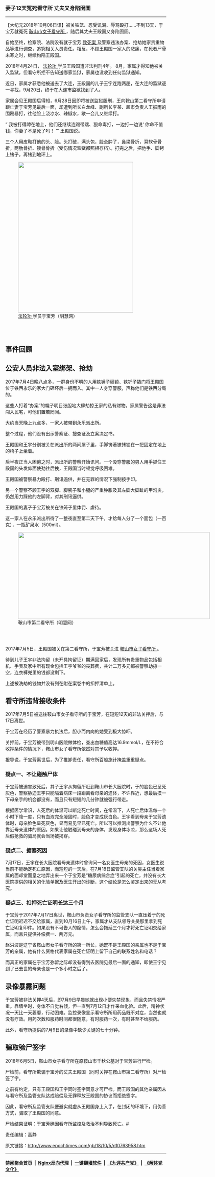 ### 妻子12天冤死看守所 丈夫又身陷囹圄
------------------------

<p>
 【大纪元2018年10月06日讯】被关铁笼、忍受饥渴、辱骂殴打……不到13天，于宝芳就冤死
 <a href="http://www.epochtimes.com/gb/tag/%E9%9E%8D%E5%B1%B1%E5%B8%82%E5%A5%B3%E5%AD%90%E7%9C%8B%E5%AE%88%E6%89%80.html">
  鞍山市女子看守所
 </a>
 ，随后其丈夫王殿国又身陷囹圄。
</p>
<p class="p2">
 <span class="s1">
  自始至终，检察院、法院没有就于宝芳
  <a href="http://www.epochtimes.com/gb/tag/%E8%87%B4%E6%AD%BB%E6%A1%88.html">
   致死案
  </a>
  及警察违法办案、抢劫她家贵重物品等进行调查，追究相关人员责任。相反，不顾王殿国一家人的悲痛，在死者尸骨未寒之时，继续构陷王殿国。
 </span>
</p>
<p class="p4">
 <span class="s2">
  2018年4月24日，
  <a href="http://www.epochtimes.com/gb/tag/%E6%B3%95%E8%BD%AE%E5%8A%9F.html">
   法轮功
  </a>
  学员王殿国遭非法判刑4年。
 </span>
 <span class="s1">
  8月，家属才得知他被关入监狱，但看守所拒不告知送哪家监狱，家属也没收到任何监狱通知。
 </span>
</p>
<p class="p4">
 <span class="s1">
  近日，家属才获悉他被送去了大连，王殿国的儿子王宇连跑两趟，在大连的监狱逐一寻找，9月20日，终于在大连市监狱找到了人。
 </span>
</p>
<p class="p4">
 <span class="s1">
  家属会见王殿国后得知，6月28日因即将被送监狱服刑，王向鞍山第二看守所申请跟亡妻于宝芳见最后一面，却遭到所长白龙峰、副所长李某、超市负责人王振雨的围殴暴打，往他脸上浇凉水、辣椒水，歇一会儿又继续打。
 </span>
</p>
<p class="p7">
 <span class="s3">
  “
 </span>
 <span class="s1">
  我被打得蹲在地上，他们还继续连踢带踹、狠命毒打，一边打一边说‘
 </span>
 <span class="s1">
  你命不值钱，你妻子不是死了吗！
 </span>
 <span class="s3">
  ’”
 </span>
 <span class="s1">
  王殿国说。
 </span>
</p>
<p class="p8">
 <span class="s4">
  三个人用皮鞋打他的头、脸。头打破，满头包，脸全肿了，鼻梁骨折，耳软骨骨折，两肋骨折、锁骨骨折（受伤情况监狱都照相存档）。打完之后，把他手、脚铐上铐子，再铐到地环上。
 </span>
</p>
<figure class="wp-caption aligncenter" id="attachment_10764097" style="width: 360px">
 <a href="http://i.epochtimes.com/assets/uploads/2018/10/2018-10-1-203052-1.jpg">
  <img alt="" class="size-full wp-image-10764097" height="470" src="http://i.epochtimes.com/assets/uploads/2018/10/2018-10-1-203052-1.jpg" width="360"/>
 </a>
 <br/><figcaption class="wp-caption-text">
  <a href="http://www.epochtimes.com/gb/tag/%E6%B3%95%E8%BD%AE%E5%8A%9F.html">
   法轮功
  </a>
  学员于宝芳（明慧网）
 </figcaption><br/>
</figure><br/>
<h2 class="p2">
 <span class="s1">
  事件回顾
 </span>
</h2>
<h2 class="p9">
 <span class="s1">
  <b>
   公安人员非法入室绑架、抢劫
  </b>
 </span>
</h2>
<p class="p9">
 <span class="s1">
  2017年7月4日晚八点多，一群身份不明的人用铁锤子砸锁、铁钎子撬门将王殿国位于铁西永乐的家大门砸坏后一拥而入。其中一人身穿警服，声称他们是铁西分局的。
 </span>
</p>
<p class="p9">
 <span class="s1">
  这些人打着“办案”的幌子明目张胆地大肆劫掠王家的私有财物。家属警告这是非法闯入民宅，可他们置若罔闻。
 </span>
</p>
<p class="p9">
 <span class="s1">
  大约当天晚上九点多，一家人被带到永乐派出所。
 </span>
</p>
<p class="p9">
 <span class="s1">
  整个过程，他们没有出示警察证、搜查证及立案决定书。
 </span>
</p>
<p class="p9">
 <span class="s1">
  王殿国和王宇分别被关在派出所的两间屋子里，手脚铐著镣铐锁在一把固定在地上的椅子上坐着。
 </span>
</p>
<p class="p9">
 <span class="s1">
  后半夜正当人困倦之时，派出所的警察开始讯问。一个没穿警服的男人用手抓住王殿国的头发仰面使劲往后拽，王殿国当时顿觉呼吸困难。
 </span>
</p>
<p class="p9">
 <span class="s1">
  王殿国被警察暴力殴打、刑讯逼供，并在无罪的情况下强制按手印。
 </span>
</p>
<p class="p9">
 <span class="s1">
  另一个警察不顾王宇的双脚、脚腕子和小腿的严重肿胀及其左脚大脚趾的甲沟炎，仍然用力踩他的左脚背，对其刑讯逼供。
 </span>
</p>
<p class="p9">
 <span class="s1">
  王殿国的妻子于宝芳被关在铁笼子里体罚、虐待。
 </span>
</p>
<p class="p9">
 <span class="s1">
  这一家人在永乐派出所待了一整夜直至第二天下午，才给每人分了一个面包（一百克），一瓶矿泉水（500ml）。
 </span>
</p>
<figure class="wp-caption aligncenter" id="attachment_10764104" style="width: 600px">
 <a href="http://i.epochtimes.com/assets/uploads/2018/10/2018-10-1-203052-4.jpg">
  <img alt="" class="size-large wp-image-10764104" height="271" src="http://i.epochtimes.com/assets/uploads/2018/10/2018-10-1-203052-4-600x271.jpg" width="600"/>
 </a>
 <br/><figcaption class="wp-caption-text">
  鞍山市第二看守所（明慧网）
 </figcaption><br/>
</figure><br/>
<p class="p9">
 <span class="s1">
  2017年7月5日，王殿国被关在第二看守所，于宝芳被关进
  <a href="http://www.epochtimes.com/gb/tag/%E9%9E%8D%E5%B1%B1%E5%B8%82%E5%A5%B3%E5%AD%90%E7%9C%8B%E5%AE%88%E6%89%80.html">
   鞍山市女子看守所
  </a>
  。
 </span>
</p>
<p class="p9">
 <span class="s1">
  待到儿子王宇非法拘留（未开具拘留证）期满回家后，发现所有贵重物品包括相机、手表及家中所有现金包括王宇爷爷的丧葬费，共计二万多元都被警察劫掠一空，连衣裤兜里的钱都没剩下。
 </span>
</p>
<p class="p9">
 <span class="s1">
  上述被洗劫的钱物并没有列在附在案卷中的扣押清单上。
 </span>
</p>
<h2 class="p2">
 <span class="s1">
  <b>
   看守所违背接收条件
  </b>
 </span>
</h2>
<p class="p9">
 <span class="s1">
  2017年7月5日被送往鞍山市女子看守所的于宝芳，在短短12天的非法关押后，与17日离世。
 </span>
</p>
<p class="p9">
 <span class="s1">
  于宝芳在经历了警察暴力执法后，胆小而内向的她受到极大惊吓。
 </span>
</p>
<p class="p9">
 <span class="s1">
  关押前，于宝芳被带到明山医院做体检，查出血糖值高达16.9mmol/L，在不符合收押条件的情况下，鞍山市女子看守所依然对其予以收押。
 </span>
</p>
<p class="p9">
 <span class="s1">
  报导说，于宝芳离世后，为了推卸责任，看守所百般施计掩盖重重疑点。
 </span>
</p>
<h3 class="p9">
 <span class="s1">
  <b>
   疑点一、不让碰触尸体
  </b>
 </span>
</h3>
<p class="p9">
 <span class="s1">
  于宝芳被迫害致死后，其子王宇从拘留所赶到鞍山市长大医院时，于的脸色已呈死灰色，警察胁迫王宇只能隔着病床一段距离看母亲的遗体，不许靠近，想最后摸一下母亲手的机会都没有，而且只有短短的几分钟就被强行带走。
 </span>
</p>
<p class="p9">
 <span class="s1">
  根据医学常识，人死后的体温可以断定死亡时间，在常温下，人死亡后体温每一个小时下降一度，只有血液完全凝固时，脸色才变成灰白色。王宇看到母亲于宝芳遗体时，母亲脸色呈死灰色，显而易见早已死亡。所以可以推测出警察为什么不让他靠近母亲遗体的原因。如果让他触碰到母亲的身体，发现身体冰凉，那么这场人死后假抢救的骗局就会当场被揭穿。
 </span>
</p>
<h3 class="p9">
 <span class="s1">
  <b>
   疑点二、搪塞死因
  </b>
 </span>
</h3>
<p class="p9">
 <span class="s1">
  7月17日，王宇在长大医院看母亲遗体时曾询问一名女医生母亲的死因，女医生说当前不能确定死亡原因，而短短的一天后，在7月18日监管支队的关昊主任当着家属的面却堂而皇之地弄出来一个于宝芳是“糖尿病综合症”引起的死亡，并没有长大医院提供的相关的化验单据及医生开出的诊断，这个结论是怎么鉴定出来的无从考究。
 </span>
</p>
<h3 class="p9">
 <span class="s1">
  <b>
   疑点三、扣押死亡证明长达三个月
  </b>
 </span>
</h3>
<p class="p9">
 <span class="s1">
  于宝芳于2017年7月17日离世，鞍山市负责女子看守所的监管支队一直压着于的死亡证明迟迟不交给家属，直到10月16日上午，家属才从支队领导关昊那里拿到死亡证明复印件。如果没有不可告人的隐情，怎么会拖延三个月才将死亡证明交给家属，而且只提供补偿费一、两万元。
 </span>
</p>
<p class="p9">
 <span class="s1">
  赵洪波是辽宁省鞍山市女子看守所的第一所长，她既不是王殿国的亲属也不是于宝芳的亲属，她有什么资格代表家属在死亡证明上留下自己的联系姓名和电话？
 </span>
</p>
<p class="p9">
 <span class="s1">
  而真正的家属在于宝芳弥留之际却没有得到去医院见最后一面的通知，即使王宇见到了已去世的母亲也是一个多小时之后了。
 </span>
</p>
<h2 class="p2">
 <span class="s1">
  <b>
   录像暴露问题
  </b>
 </span>
</h2>
<p class="p9">
 <span class="s1">
  于宝芳被非法关押4天后，即7月9日早晨她就出现小便失禁现象，而且失禁情况严重。靠墙坐时，身体不自觉右倾，但一直到7月12日才作采血化验。此后，精神状况一天比一天萎靡，行动困难。监控录像显示看守所所用药品既不对症，当然也就没有疗效。用药次数和服药时间都很随意，有时服药一次，有时甚至不给服药。
 </span>
</p>
<p class="p9">
 <span class="s1">
  此外，看守所提供的7月9日的录像中缺少关键的七十分钟。
 </span>
</p>
<h2 class="p9">
 <span class="s1">
  <b>
   骗取验尸签字
  </b>
 </span>
</h2>
<p class="p9">
 <span class="s1">
  2018年6月5日，鞍山市女子看守所在原鞍山市千秋公墓对于宝芳进行尸检。
 </span>
</p>
<p class="p9">
 <span class="s1">
  尸检前，看守所欺骗于宝芳的丈夫王殿国（同时关押在鞍山市第二看守所）对尸检签了字。
 </span>
</p>
<p class="p9">
 <span class="s1">
  之前有约定，只有王殿国和王宇同时签字同意才可尸检。而王殿国的其他亲属因未与看守所及监管支队达成赔偿及无罪释放王殿国的协议而拒绝签字。
 </span>
</p>
<p class="p9">
 <span class="s1">
  因此，看守所及监管支队便避实就虚从王殿国身上入手，在封闭的环境下，用伪善方式，骗取了王殿国的同意。
 </span>
</p>
<p class="p9">
 <span class="s1">
  尸检结果证明：于宝芳确因看守所监控及救治不利导致死亡。#
 </span>
</p>
<p class="p9">
 责任编辑：高静
</p>

原文链接：http://www.epochtimes.com/gb/18/10/5/n10763958.htm


------------------------
#### [禁闻聚合首页](https://github.com/gfw-breaker/banned-news/blob/master/README.md) &nbsp;|&nbsp; [Nginx反向代理](https://github.com/gfw-breaker/open-proxy/blob/master/README.md) &nbsp;|&nbsp; [一键翻墙软件](https://github.com/gfw-breaker/nogfw/blob/master/README.md) &nbsp;|&nbsp; [《九评共产党》](https://github.com/gfw-breaker/9ping.md/blob/master/README.md#九评之一评共产党是什么) &nbsp;|&nbsp; [《解体党文化》](https://github.com/gfw-breaker/jtdwh.md/blob/master/README.md#绪论)